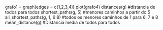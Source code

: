 grafo1 = graph(edges = c(1,2,3,4))
plot(grafo4)
distances(g) #distancia de todos para todos
shortest_paths(g, 5) #menores caminhos a partir do 5
all_shortest_paths(g, 1, 6:8) #todos os menores caminhos de 1 para 6, 7 e 8
mean_distance(g) #Distancia media de todos para todos
